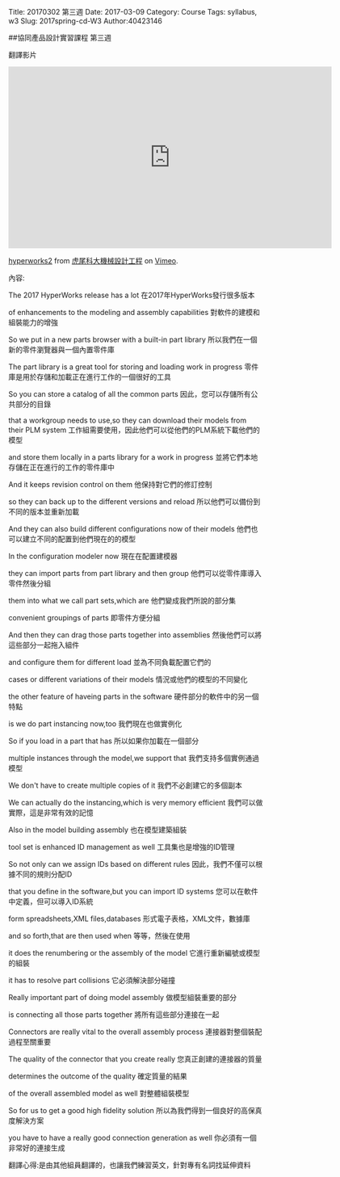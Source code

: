 Title: 20170302 第三週
Date: 2017-03-09
Category: Course
Tags: syllabus, w3
Slug: 2017spring-cd-W3
Author:40423146

<!-- PELICAN_END_SUMMARY -->

##協同產品設計實習課程 第三週

翻譯影片

<iframe src="https://player.vimeo.com/video/207229488" width="640" height="360" frameborder="0" webkitallowfullscreen mozallowfullscreen allowfullscreen></iframe>
<p><a href="https://vimeo.com/207229488">hyperworks2</a> from <a href="https://vimeo.com/user24079973">虎尾科大機械設計工程</a> on <a href="https://vimeo.com">Vimeo</a>.</p>

內容: 

The 2017 HyperWorks release has a lot
在2017年HyperWorks發行很多版本

of enhancements to the modeling and assembly capabilities
對軟件的建模和組裝能力的增強

So we put in a new parts browser with a built-in part library
所以我們在一個新的零件瀏覽器與一個內置零件庫

The part library is a great tool for storing and loading work in progress
零件庫是用於存儲和加載正在進行工作的一個很好的工具

So you can store a catalog of all the common parts
因此，您可以存儲所有公共部分的目錄

that a workgroup needs to use,so they can download their models from their PLM system
工作組需要使用，因此他們可以從他們的PLM系統下載他們的模型

and store them locally in a parts library for a work in progress
並將它們本地存儲在正在進行的工作的零件庫中

And it keeps revision control on them
他保持對它們的修訂控制

so they can back up to the different versions and reload
所以他們可以備份到不同的版本並重新加載

And they can also build different configurations now of their models
他們也可以建立不同的配置到他們現在的的模型

In the configuration modeler now
現在在配置建模器

they can import parts from part library and then group
他們可以從零件庫導入零件然後分組

them into what we call part sets,which are
他們變成我們所說的部分集

convenient groupings of parts
即零件方便分組

And then they can drag those parts together into assemblies
然後他們可以將這些部分一起拖入組件

and configure them for different load
並為不同負載配置它們的

cases or different variations of their models
情況或他們的模型的不同變化

the other feature of haveing parts in the software
硬件部分的軟件中的另一個特點

is we do part instancing now,too
我們現在也做實例化

So if you load in a part that has
所以如果你加載在一個部分

multiple instances through the model,we support that
我們支持多個實例通過模型

We don't have to create multiple copies of it
我們不必創建它的多個副本

We can actually do the instancing,which is very memory efficient
我們可以做實際，這是非常有效的記憶

Also in the model building assembly
也在模型建築組裝

tool set is enhanced ID management as well
工具集也是增強的ID管理

So not only can we assign IDs based on different rules
因此，我們不僅可以根據不同的規則分配ID

that you define in the software,but you can import ID systems
您可以在軟件中定義，但可以導入ID系統

form spreadsheets,XML files,databases
形式電子表格，XML文件，數據庫

and so forth,that are then used when
等等，然後在使用

it does the renumbering or the assembly of the model
它進行重新編號或模型的組裝

it has to resolve part collisions
它必須解決部分碰撞

Really important part of doing model assembly
做模型組裝重要的部分

is connecting all those parts together
將所有這些部分連接在一起

Connectors are really vital to the overall assembly process
連接器對整個裝配過程至關重要

The quality of the connector that you create really
您真正創建的連接器的質量

determines the outcome of the quality
確定質量的結果

of the overall assembled model as well
對整體組裝模型

So for us to get a good high fidelity solution
所以為我們得到一個良好的高保真度解決方案

you have to have a really good connection generation as well
你必須有一個非常好的連接生成


翻譯心得:是由其他組員翻譯的，也讓我們練習英文，針對專有名詞找延伸資料